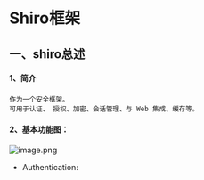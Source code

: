 
# Shiro框架
## 一、shiro总述 
#### 1、简介
    作为一个安全框架。
    可用于认证、 授权、加密、会话管理、与 Web 集成、缓存等。
#### 2、基本功能图：
![image.png](https://i.loli.net/2019/10/29/2i4QPAGSRXC5Bo8.png)
- Authentication: